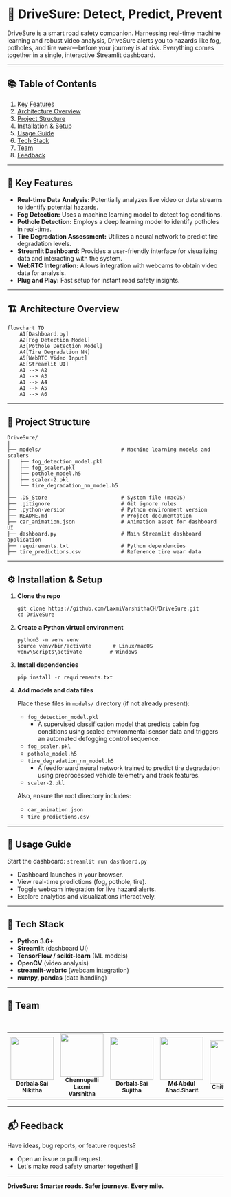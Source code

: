 # 🚗 DriveSure: Detect, Predict, Prevent

DriveSure is a smart road safety companion. Harnessing real-time machine learning and robust video analysis, DriveSure alerts you to hazards like fog, potholes, and tire wear—before your journey is at risk. Everything comes together in a single, interactive Streamlit dashboard.

---

## 📚 Table of Contents

1. [Key Features](#key-features)
2. [Architecture Overview](#architecture-overview)
3. [Project Structure](#project-structure)
4. [Installation & Setup](#installation--setup)
5. [Usage Guide](#usage-guide)
6. [Tech Stack](#tech-stack)
7. [Team](#team)
8. [Feedback](#feedback)

---

## 🚀 Key Features

- **Real-time Data Analysis:** Potentially analyzes live video or data streams to identify potential hazards.
- **Fog Detection:** Uses a machine learning model to detect fog conditions.
- **Pothole Detection:** Employs a deep learning model to identify potholes in real-time.
- **Tire Degradation Assessment:** Utilizes a neural network to predict tire degradation levels.
- **Streamlit Dashboard:** Provides a user-friendly interface for visualizing data and interacting with the system.
- **WebRTC Integration:** Allows integration with webcams to obtain video data for analysis.
- **Plug and Play:** Fast setup for instant road safety insights.

---

## 🏗️ Architecture Overview

```mermaid
flowchart TD
    A1[Dashboard.py]
    A2[Fog Detection Model]
    A3[Pothole Detection Model]
    A4[Tire Degradation NN]
    A5[WebRTC Video Input]
    A6[Streamlit UI]
    A1 --> A2
    A1 --> A3
    A1 --> A4
    A1 --> A5
    A1 --> A6
```

---

## 📂 Project Structure

```text
DriveSure/
│
├── models/                          # Machine learning models and scalers
│   ├── fog_detection_model.pkl
│   ├── fog_scaler.pkl
│   ├── pothole_model.h5
│   ├── scaler-2.pkl
│   └── tire_degradation_nn_model.h5
│
├── .DS_Store                        # System file (macOS)
├── .gitignore                       # Git ignore rules
├── .python-version                  # Python environment version
├── README.md                        # Project documentation
├── car_animation.json               # Animation asset for dashboard UI
├── dashboard.py                     # Main Streamlit dashboard application
├── requirements.txt                 # Python dependencies
├── tire_predictions.csv             # Reference tire wear data
```

---

## ⚙️ Installation & Setup

1. **Clone the repo**  
    ```
    git clone https://github.com/LaxmiVarshithaCH/DriveSure.git
    cd DriveSure
    ```
2. **Create a Python virtual environment**  
    ```
    python3 -m venv venv
    source venv/bin/activate       # Linux/macOS
    venv\Scripts\activate         # Windows
    ```
3. **Install dependencies**  
    ```
    pip install -r requirements.txt
    ```
4. **Add models and data files**
   
   Place these files in `models/` directory (if not already present):
   - `fog_detection_model.pkl`
       - A supervised classification model that predicts cabin fog conditions using scaled environmental sensor data and triggers an automated defogging control sequence.
   - `fog_scaler.pkl`
   - `pothole_model.h5`
   - `tire_degradation_nn_model.h5`
       - A feedforward neural network trained to predict tire degradation using preprocessed vehicle telemetry and track features.
   - `scaler-2.pkl`
   
   Also, ensure the root directory includes:
   - `car_animation.json`
   - `tire_predictions.csv`

---

## 🚦 Usage Guide

Start the dashboard:
    ```
    streamlit run dashboard.py
    ```
- Dashboard launches in your browser.
- View real-time predictions (fog, pothole, tire).
- Toggle webcam integration for live hazard alerts.
- Explore analytics and visualizations interactively.

---

## 🧰 Tech Stack

- **Python 3.6+**
- **Streamlit** (dashboard UI)
- **TensorFlow / scikit-learn** (ML models)
- **OpenCV** (video analysis)
- **streamlit-webrtc** (webcam integration)
- **numpy, pandas** (data handling)

---

## 👥 Team

<table>
  <tr>
      <td align="center">
      <a href="https://github.com/32732Nikitha">
        <img src="https://avatars.githubusercontent.com/32732Nikitha" width="100px;" alt=""/>
        <br />
        <sub><b>Dorbala Sai Nikitha</b></sub>
      </a>
      <br />
    </td>
          <td align="center">
      <a href="https://github.com/LaxmiVarshithaCH">
        <img src="https://avatars.githubusercontent.com/LaxmiVarshithaCH" width="100px;" alt=""/>
        <br />
        <sub><b>Chennupalli Laxmi Varshitha</b></sub>
      </a>
      <br />
    </td>
    <td align="center">
      <a href="https://github.com/2300030861">
        <img src="https://avatars.githubusercontent.com/2300030861" width="100px;" alt=""/>
        <br />
        <sub><b>Dorbala Sai Sujitha</b></sub>
      </a>
      <br />
    </td>
      <td align="center">
      <a href="https://github.com/2300030144">
        <img src="https://avatars.githubusercontent.com/2300030144" width="100px;" alt=""/>
        <br />
        <sub><b>Md Abdul Ahad Sharif</b></sub>
      </a>
      <br />
    </td>
            <br />
    </td>
      <td align="center">
      <a href="https://github.com/2300030144">
        <img src="https://avatars.githubusercontent.com/Ahad720783" width="100px;" alt=""/>
        <br />
        <sub><b>Chittelu Nissy</b></sub>
      </a>
      <br />
    </td>
  </tr>
</table>

---

## 📬 Feedback

Have ideas, bug reports, or feature requests?  
- Open an issue or pull request.
- Let's make road safety smarter together! 🚦

---

**DriveSure: Smarter roads. Safer journeys. Every mile.**

